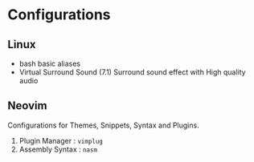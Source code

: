 # **Configurations**
## Linux
- bash
    basic aliases
- Virtual Surround Sound (7.1)
    Surround sound effect with High quality audio

## Neovim
Configurations for Themes, Snippets, Syntax and Plugins.
1. Plugin Manager   : ```vimplug```
2. Assembly Syntax  : ```nasm```

